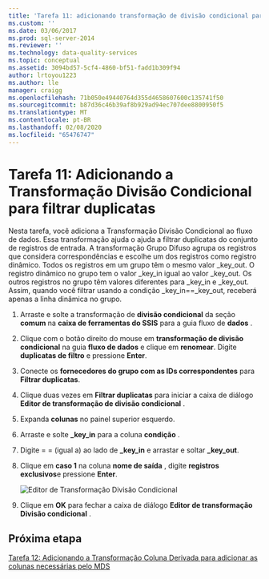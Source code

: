 ```yaml
---
title: 'Tarefa 11: adicionando transformação de divisão condicional para filtrar duplicatas | Microsoft Docs'
ms.custom: ''
ms.date: 03/06/2017
ms.prod: sql-server-2014
ms.reviewer: ''
ms.technology: data-quality-services
ms.topic: conceptual
ms.assetid: 3094bd57-5cf4-4860-bf51-fadd1b309f94
author: lrtoyou1223
ms.author: lle
manager: craigg
ms.openlocfilehash: 71b050e49440764d355d4658607600c135741f50
ms.sourcegitcommit: b87d36c46b39af8b929ad94ec707dee8800950f5
ms.translationtype: MT
ms.contentlocale: pt-BR
ms.lasthandoff: 02/08/2020
ms.locfileid: "65476747"
---
```

# <a name="task-11-adding-conditional-split-transform-to-filter-duplicates"></a>Tarefa 11: Adicionando a Transformação Divisão Condicional para filtrar duplicatas
  Nesta tarefa, você adiciona a Transformação Divisão Condicional ao fluxo de dados. Essa transformação ajuda o ajuda a filtrar duplicatas do conjunto de registros de entrada. A transformação Grupo Difuso agrupa os registros que considera correspondências e escolhe um dos registros como registro dinâmico. Todos os registros em um grupo têm o mesmo valor _key_out. O registro dinâmico no grupo tem o valor _key_in igual ao valor _key_out. Os outros registros no grupo têm valores diferentes para _key_in e _key_out. Assim, quando você filtrar usando a condição _key_in==_key_out, receberá apenas a linha dinâmica no grupo.  
  
1.  Arraste e solte a transformação de **divisão condicional** da seção **comum** na **caixa de ferramentas do SSIS** para a guia fluxo de **dados** .  
  
2.  Clique com o botão direito do mouse em **transformação de divisão condicional** na guia **fluxo de dados** e clique em **renomear**. Digite **duplicatas de filtro** e pressione **Enter**.  
  
3.  Conecte os **fornecedores do grupo com as IDs correspondentes** para **Filtrar duplicatas**.  
  
4.  Clique duas vezes em **Filtrar duplicatas** para iniciar a caixa de diálogo **Editor de transformação de divisão condicional** .  
  
5.  Expanda **colunas** no painel superior esquerdo.  
  
6.  Arraste e solte **_key_in** para a coluna **condição** .  
  
7.  Digite = = (igual a) ao lado de **_key_in** e arrastar e soltar **_key_out**.  
  
8.  Clique em **caso 1** na coluna **nome de saída** , digite **registros exclusivos**e pressione **Enter**.  
  
     ![Editor de Transformação Divisão Condicional](../../2014/tutorials/media/et-addingconditionalsplittransformtofilterduplicates.jpg "Editor de Transformação Divisão Condicional")  
  
9. Clique em **OK** para fechar a caixa de diálogo **Editor de transformação Divisão condicional** .  
  
## <a name="next-step"></a>Próxima etapa  
 [Tarefa 12: Adicionando a Transformação Coluna Derivada para adicionar as colunas necessárias pelo MDS](../../2014/tutorials/task-12-adding-derived-column-transform-to-add-columns-required-by-mds.md)  
  
  
